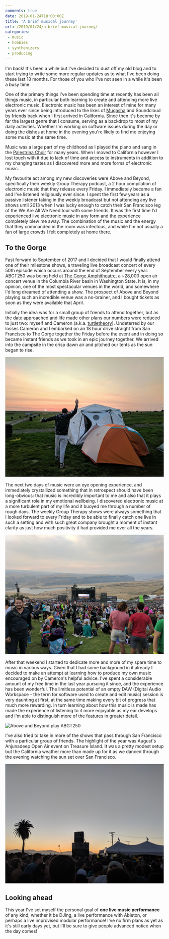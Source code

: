 ```yaml
---
comments: true
date: 2019-01-24T18:00:00Z 
title: 'A brief musical journey'
url: /2019/01/24/a-brief-musical-journey/
categories:
 - music
 - hobbies
 - synthenizers
 - producing
---
```


I'm back! It's been a while but I've decided to dust off my old blog and to
start trying to write some more regular updates as to what I've been doing these
last 18 months. For those of you who I've not seen in a while it's been a busy
time.

One of the primary things I've been spending time at recently has been all
things music, in particular both learning to create and attending more live
electronic music. Electronic music has been an interest of mine for many years
ever since being introduced to the likes of
[Mugasha](https://mashable.com/2009/09/02/mugasha/#nwE_5r4Mgaqc) and Soundcloud
by friends back when I first arrived in California. Since then it's become by
far the largest genre that I consume, serving as a backdrop to most of my daily
activities. Whether I'm working on software issues during the day or doing the
dishes at home in the evening you're likely to find me enjoying some music at the
same time.

Music was a large part of my childhood as I played the piano and
sang in the [Palestrina Choir](https://en.wikipedia.org/wiki/St_Mary%27s_Pro-Cathedral#Music_of_the_Pro-Cathedral)
for many years. When I moved to California however I lost touch with it due to
lack of time and access to instruments in addition to my changing tastes as I
discovered more and more forms of electronic music.

My favourite act among my new discoveries were Above and Beyond, specifically
their weekly Group Therapy podcast, a 2 hour compilation of electronic music
that they release every Friday. I immediately became a fan and I've listened
religiously ever since. I spent the first few years as a passive listener taking
in the weekly broadcast but not attending any live shows until 2013 when I
was lucky enough to catch their San Francisco leg of the We Are All We Need tour
with some friends. It was the first time I'd experienced live electronic music
in any form and the experience completely blew me away. The combination of the
music and the energy that they commanded in the room was infectous, and while
I'm not usually a fan of large crowds I felt completely at home there.

## To the Gorge

Fast forward to September of 2017 and I decided that I would finally attend one
of their milestone shows, a traveling live broadcast concert of every 50th
episode which occurs around the end of September every year. ABGT250 was being held at
[The Gorge Amphitheatre](https://en.wikipedia.org/wiki/The_Gorge_Amphitheatre),
a ~28,000 open air concert venue in the Columbia River basin in Washington
State. It is, in my opinion, one of the most spectacular venues in the world,
and somewhere I'd long dreamed of attending a show. The prospect of Above and
Beyond playing such an incredible venue was a no-brainer, and I bought tickets
as soon as they were available that April.

Initially the idea was for a small group of friends to attend together, but as
the date approached and life made other plans our numbers were reduced to just
two: myself and Cameron (a.k.a.
[turtletheory](https://soundcloud.com/turtletheory)). Undeterred by our
losses Cameron and I embarked on an 18 hour drive straight from San Francisco to
The Gorge together the Friday before the event and in doing so became instant
friends as we took in an epic journey together. We arrived into the campsite in the crisp dawn
air and pitched our tents as the sun began to rise. 

![Pitching our tents as the sun rose on ABGT250](/images/abgt250-tent-sunrise.jpg)

The next two days of music were an eye opening experience, and
immediately crystallized something that in retrospect should have been
long-obvious: that music is incredibly important to me and also that it plays a
significant role in my emotional wellbeing. I discovered electronic music at
a more turbulent part of my life and it buoyed me through a number of rough
days. The weekly Group Therapy shows were always something that I looked forward
to every Friday and to be able to finally catch one live in such a setting and with such
great company brought a moment of instant clarity as just how much positivity it
had provided me over all the years. 

![The Gorge Amphitheatre for ABGT250](/images/abgt250-gorge-amphitheatre.jpg)


After that weekend I started to dedicate more and more of my spare time to music
in various ways. Given that I had some background in it already I decided to
make an attempt at learning how to produce my own music encouraged on by
Cameron's helpful advice. I've spent a considerable amount of my free time in
the last year pursuing it since, and the experience has been wonderful. The
limitless potential of an empty DAW (Digital Audio Workspace - the term for
software used to create and edit music) session is very daunting at first, at
the same time making every bit of progress that much more rewarding. In turn
learning about how this music is made has made the experience of listening to it
more enjoyable as my ear develops and I'm able to distinguish more of the
features in greater detail.

![Above and Beyond play ABGT250](/images/abgt250-confetti.jpg)

I've also tried to take in more of the shows that pass through San Francisco
with a particular group of friends. The highlight of the year was August's
Anjunadeep Open Air event on Treasure Island. It was a pretty modest setup but
the California weather more than made up for it as we danced through the evening
watching the sun set over San Francisco. 

![Anjunadeep Open Air San Francisco - August 2018](/images/anjunadeep-open-air-sf.jpg)


## Looking ahead

This year I've set myself the personal goal of **one live music performance** of
any kind, whether it be DJing, a live performance with Ableton, or perhaps a
live improvised modular performance! I've no firm plans as yet as it's still
early days yet, but I'll be sure to give people advanced notice when the day
comes!

